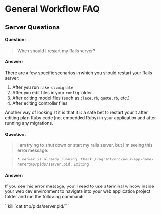 # General Workflow FAQ

## Server Questions

#### Question:
> When should I restart my Rails server?

#### Answer:
There are a few specific scenarios in which you should restart your Rails server:

1. After you run `rake db:migrate`
2. After you edit files in your `config` folder
3. After editing model files (such as `place.rb`, `quote.rb`, etc.)
4. After editing controller files

Another way of looking at it is that it is a safe bet to restart your it after editing plain Ruby code (not embedded Ruby) in your application and after running any migrations.

#### Question:
> I am trying to shut down or start my rails server, but I'm seeing this error message:

> `A server is already running. Check /vagrant/src/your-app-name-here/tmp/pids/server.pid.`
> `Exiting`

#### Answer:
If you see this error message, you'll need to use a terminal window inside your web dev environment to navigate into your web application project folder and run the following command:

``kill `cat tmp/pids/server.pid/```